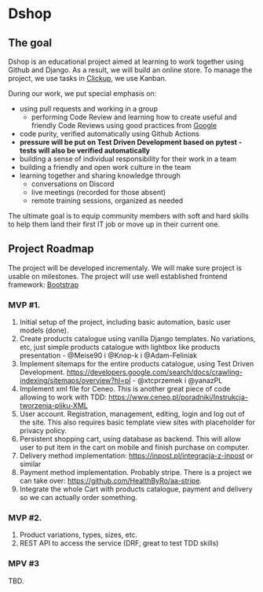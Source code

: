 # Dshop


## The goal

Dshop is an educational project aimed at learning to work together using Github and Django. As a result, we will build an online store. To manage the project, we use tasks in [Clickup](https://clickup.com/), we use Kanban.

  During our work, we put special emphasis on:
  * using pull requests and working in a group
     * performing Code Review and learning how to create useful and friendly Code Reviews using good practices from [Google](https://google.github.io/eng-practices/review/reviewer/comments.html)
  * code purity, verified automatically using Github Actions
  * **pressure will be put on Test Driven Development based on pytest - tests will also be verified automatically**
  * building a sense of individual responsibility for their work in a team
  * building a friendly and open work culture in the team
  * learning together and sharing knowledge through
    * conversations on Discord
    * live meetings (recorded for those absent)
    * remote training sessions, organized as needed

The ultimate goal is to equip community members with soft and hard skills to help them land their first IT job or move up in their current one.

## Project Roadmap

The project will be developed incrementaly. We will make sure project is usable on milestones. The project will use well established frontend framework: [Bootstrap](https://getbootstrap.com/)

### MVP #1.
1. Initial setup of the project, including basic automation, basic user models (done).
2. Create products catalogue using vanilla Django templates. No variations, etc, just simple products catalogue with lightbox like products presentation - @Meise90 i @Knop-k i @Adam-Feliniak
4. Implement sitemaps for the entire products catalogue, using Test Driven Development. https://developers.google.com/search/docs/crawling-indexing/sitemaps/overview?hl=pl - @xtcprzemek i @yanazPL
5. Implement xml file for Ceneo. This is another great piece of code allowing to work with TDD: https://www.ceneo.pl/poradniki/Instrukcja-tworzenia-pliku-XML
6. User account. Registration, management, editing, login and log out of the site. This also requires basic template view sites with placeholder for privacy policy. 
7. Persistent shopping cart, using database as backend. This will allow user to put item in the cart on mobile and finish purchase on computer.
8. Delivery method implementation: https://inpost.pl/integracja-z-inpost or similar
8. Payment method implementation. Probably stripe. There is a project we can take over: https://github.com/HealthByRo/aa-stripe.
9. Integrate the whole Cart with products catalogue, payment and delivery so we can actually order something. 

### MVP #2.
1. Product variations, types, sizes, etc.
2. REST API to access the service (DRF, great to test TDD skills)

### MPV #3
TBD.
